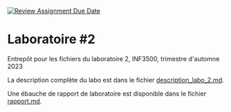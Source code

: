 [![Review Assignment Due Date](https://classroom.github.com/assets/deadline-readme-button-24ddc0f5d75046c5622901739e7c5dd533143b0c8e959d652212380cedb1ea36.svg)](https://classroom.github.com/a/c-mfEnbx)
# Laboratoire #2

Entrepôt pour les fichiers du laboratoire 2, INF3500, trimestre d'automne 2023

La description complète du labo est dans le fichier [description_labo_2.md](description_labo_2.md).

Une ébauche de rapport de laboratoire est disponible dans le fichier [rapport.md](rapport.md).
